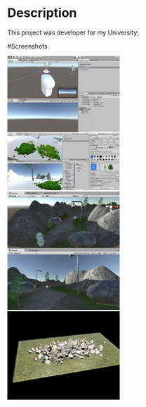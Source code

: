 # Description
This project was developer for my University;

#Screenshots
  
<img src="https://raw.githubusercontent.com/akimaleo/Unity3D-ExploreThat/master/img/man.png" width="256">
<img src="https://raw.githubusercontent.com/akimaleo/Unity3D-ExploreThat/master/img/terrain.png" width="256">
<img src="https://raw.githubusercontent.com/akimaleo/Unity3D-ExploreThat/master/img/terrain2.png" width="256">
<img src="https://raw.githubusercontent.com/akimaleo/Unity3D-ExploreThat/master/img/wall.png" width="256">
